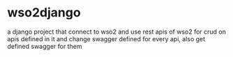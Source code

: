 # wso2django
a django project that connect to wso2 and use rest apis of wso2 for crud on apis defined in it and change swagger defined for every api, also get defined swagger for them
